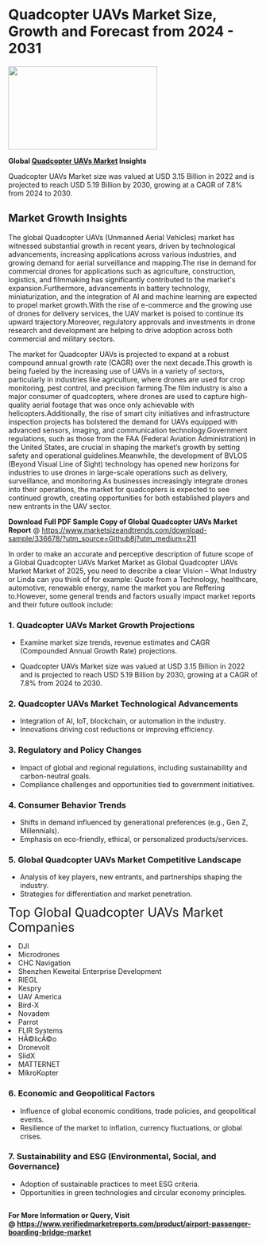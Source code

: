 <H1>Quadcopter UAVs Market Size, Growth and Forecast from 2024 - 2031</H1><img class="aligncenter size-medium wp-image-584254" src="https://thirdeyenews.in/wp-content/uploads/2024/09/Global-Market-Research-300x168.jpeg" alt="" width="300" height="168" /><p><strong>Global&nbsp;<a href="https://www.marketsizeandtrends.com/download-sample/336678/?utm_source=Github8j?utm_medium=211">Quadcopter UAVs Market</a> Insights</strong></p><p>Quadcopter UAVs Market size was valued at USD 3.15 Billion in 2022 and is projected to reach USD 5.19 Billion by 2030, growing at a CAGR of 7.8% from 2024 to 2030.</p><p><h2>Market Growth Insights</h2> <p>The global Quadcopter UAVs (Unmanned Aerial Vehicles) market has witnessed substantial growth in recent years, driven by technological advancements, increasing applications across various industries, and growing demand for aerial surveillance and mapping.The rise in demand for commercial drones for applications such as agriculture, construction, logistics, and filmmaking has significantly contributed to the market's expansion.Furthermore, advancements in battery technology, miniaturization, and the integration of AI and machine learning are expected to propel market growth.With the rise of e-commerce and the growing use of drones for delivery services, the UAV market is poised to continue its upward trajectory.Moreover, regulatory approvals and investments in drone research and development are helping to drive adoption across both commercial and military sectors.</p> <p>The market for Quadcopter UAVs is projected to expand at a robust compound annual growth rate (CAGR) over the next decade.This growth is being fueled by the increasing use of UAVs in a variety of sectors, particularly in industries like agriculture, where drones are used for crop monitoring, pest control, and precision farming.The film industry is also a major consumer of quadcopters, where drones are used to capture high-quality aerial footage that was once only achievable with helicopters.Additionally, the rise of smart city initiatives and infrastructure inspection projects has bolstered the demand for UAVs equipped with advanced sensors, imaging, and communication technology.Government regulations, such as those from the FAA (Federal Aviation Administration) in the United States, are crucial in shaping the market’s growth by setting safety and operational guidelines.Meanwhile, the development of BVLOS (Beyond Visual Line of Sight) technology has opened new horizons for industries to use drones in large-scale operations such as delivery, surveillance, and monitoring.As businesses increasingly integrate drones into their operations, the market for quadcopters is expected to see continued growth, creating opportunities for both established players and new entrants in the UAV sector.</p> <p><span class=""><strong>Download Full PDF Sample Copy of Global Quadcopter UAVs Market Report</strong> @ <a href="https://www.marketsizeandtrends.com/download-sample/336678/?utm_source=Github8j?utm_medium=211" target="_blank">https://www.marketsizeandtrends.com/download-sample/336678/?utm_source=Github8j?utm_medium=211</a></span></p><p>In order to make an accurate and perceptive description of future scope of a Global&nbsp;Quadcopter UAVs Market Market as Global&nbsp;Quadcopter UAVs Market Market of 2025, you need to describe a clear Vision &ndash; What Industry or Linda can you think of for example: Quote from a Technology, healthcare, automotive, renewable energy, name the market you are Reffering to.However, some general trends and factors usually impact market reports and their future outlook include:</p><h3>1.&nbsp;<strong>Quadcopter UAVs Market Growth Projections</strong></h3><ul><li>Examine market size trends, revenue estimates and CAGR (Compounded Annual Growth Rate) projections.</li><li><p>Quadcopter UAVs Market size was valued at USD 3.15 Billion in 2022 and is projected to reach USD 5.19 Billion by 2030, growing at a CAGR of 7.8% from 2024 to 2030.</p></li></ul><h3>2.&nbsp;<strong>Quadcopter UAVs Market Technological Advancements</strong></h3><ul><li>Integration of AI, IoT, blockchain, or automation in the industry.</li><li>Innovations driving cost reductions or improving efficiency.</li></ul><h3>3.&nbsp;<strong>Regulatory and Policy Changes</strong></h3><ul><li>Impact of global and regional regulations, including sustainability and carbon-neutral goals.</li><li>Compliance challenges and opportunities tied to government initiatives.</li></ul><h3>4.&nbsp;<strong>Consumer Behavior Trends</strong></h3><ul><li>Shifts in demand influenced by generational preferences (e.g., Gen Z, Millennials).</li><li>Emphasis on eco-friendly, ethical, or personalized products/services.</li></ul><h3>5.&nbsp;<strong>Global Quadcopter UAVs Market Competitive Landscape</strong></h3><ul><li>Analysis of key players, new entrants, and partnerships shaping the industry.</li><li>Strategies for differentiation and market penetration.</li></ul><p data-pm-slice="1 1 []"><span style="color: inherit; font-family: inherit; font-size: 25px;">Top Global Quadcopter UAVs Market Companies</span></p><div class="" data-test-id=""><p><li>DJI</li><li> Microdrones</li><li> CHC Navigation</li><li> Shenzhen Keweitai Enterprise Development</li><li> RIEGL</li><li> Kespry</li><li> UAV America</li><li> Bird-X</li><li> Novadem</li><li> Parrot</li><li> FLIR Systems</li><li> HÃ©licÃ©o</li><li> Dronevolt</li><li> SlidX</li><li> MATTERNET</li><li> MikroKopter</li></p></div><h3>6.&nbsp;<strong>Economic and Geopolitical Factors</strong></h3><ul><li>Influence of global economic conditions, trade policies, and geopolitical events.</li><li>Resilience of the market to inflation, currency fluctuations, or global crises.</li></ul><h3>7.&nbsp;<strong>Sustainability and ESG (Environmental, Social, and Governance)</strong></h3><ul><li>Adoption of sustainable practices to meet ESG criteria.</li><li>Opportunities in green technologies and circular economy principles.</li></ul><h2><strong style="font-size: 14px;">For More Information or Query, Visit @&nbsp;</strong><a style="background-color: #ffffff; font-size: 14px;" href="https://www.marketsizeandtrends.com/report/quadcopter-uavs-market/" target="_blank">https://www.verifiedmarketreports.com/product/airport-passenger-boarding-bridge-market</a></h2>